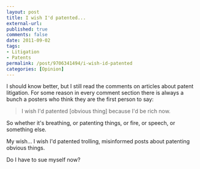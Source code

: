 ```yaml
---
layout: post
title: I wish I'd patented...
external-url: 
published: true
comments: false
date: 2011-09-02
tags:
- Litigation
- Patents
permalink: /post/9706341494/i-wish-id-patented
categories: [Opinion]
---
```


I should know better, but I still read the comments on articles about patent litigation. For some reason in every comment section there is always a bunch a posters who think they are the first person to say:

> I wish I'd patented [obvious thing] because I'd be rich now.

So whether it's breathing, or patenting things, or fire, or speech, or something else.

My wish… I wish I'd patented trolling, misinformed posts about patenting obvious things.

Do I have to sue myself now?
